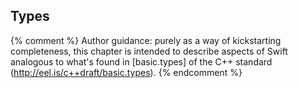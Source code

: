 ---
---

## Types

{% comment %}
Author guidance: purely as a way of kickstarting completeness, this chapter
is intended to describe aspects of Swift analogous to what's found in 
[basic.types] of the C++ standard (http://eel.is/c++draft/basic.types).
{% endcomment %}
